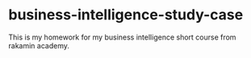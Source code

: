 # business-intelligence-study-case
This is my homework for my business intelligence short course from rakamin academy.
